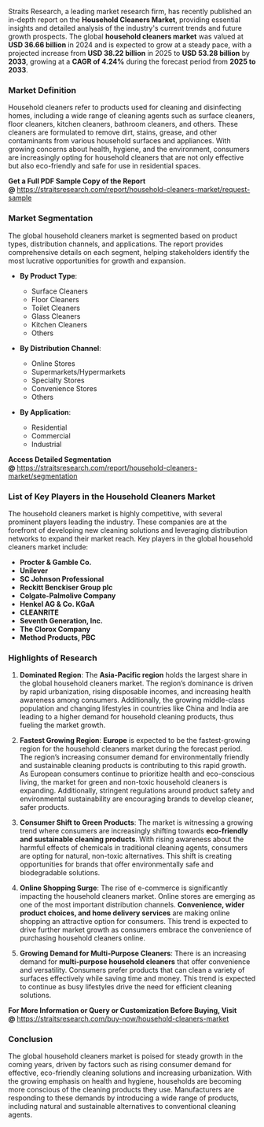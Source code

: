 <p data-start="190" data-end="739">Straits Research, a leading market research firm, has recently published an in-depth report on the <strong data-start="289" data-end="318">Household Cleaners Market</strong>, providing essential insights and detailed analysis of the industry's current trends and future growth prospects. The global <strong data-start="444" data-end="473">household cleaners market</strong> was valued at <strong data-start="488" data-end="509">USD 36.66 billion</strong> in 2024 and is expected to grow at a steady pace, with a projected increase from <strong data-start="591" data-end="612">USD 38.22 billion</strong> in 2025 to <strong data-start="624" data-end="645">USD 53.28 billion</strong> by <strong data-start="649" data-end="657">2033</strong>, growing at a <strong data-start="672" data-end="689">CAGR of 4.24%</strong> during the forecast period from <strong data-start="722" data-end="738">2025 to 2033</strong>.</p>
<h3 data-start="741" data-end="762">Market Definition</h3>
<p data-start="764" data-end="1321">Household cleaners refer to products used for cleaning and disinfecting homes, including a wide range of cleaning agents such as surface cleaners, floor cleaners, kitchen cleaners, bathroom cleaners, and others. These cleaners are formulated to remove dirt, stains, grease, and other contaminants from various household surfaces and appliances. With growing concerns about health, hygiene, and the environment, consumers are increasingly opting for household cleaners that are not only effective but also eco-friendly and safe for use in residential spaces.</p>
<p data-start="1323" data-end="1447"><strong data-start="1323" data-end="1369">Get a Full PDF Sample Copy of the Report @&nbsp;</strong><a href="https://straitsresearch.com/report/household-cleaners-market/request-sample" target="_new" rel="noopener" data-start="1372" data-end="1447">https://straitsresearch.com/report/household-cleaners-market/request-sample</a></p>
<h3 data-start="1449" data-end="1472">Market Segmentation</h3>
<p data-start="1474" data-end="1736">The global household cleaners market is segmented based on product types, distribution channels, and applications. The report provides comprehensive details on each segment, helping stakeholders identify the most lucrative opportunities for growth and expansion.</p>
<ul data-start="1738" data-end="2089">
<li data-start="1738" data-end="1877">
<p data-start="1740" data-end="1760"><strong data-start="1740" data-end="1759">By Product Type</strong>:</p>
<ul data-start="1764" data-end="1877">
<li data-start="1764" data-end="1782">Surface Cleaners</li>
<li data-start="1786" data-end="1802">Floor Cleaners</li>
<li data-start="1806" data-end="1823">Toilet Cleaners</li>
<li data-start="1827" data-end="1843">Glass Cleaners</li>
<li data-start="1847" data-end="1865">Kitchen Cleaners</li>
<li data-start="1869" data-end="1877">Others</li>
</ul>
</li>
<li data-start="1879" data-end="2017">
<p data-start="1881" data-end="1909"><strong data-start="1881" data-end="1908">By Distribution Channel</strong>:</p>
<ul data-start="1913" data-end="2017">
<li data-start="1913" data-end="1928">Online Stores</li>
<li data-start="1932" data-end="1959">Supermarkets/Hypermarkets</li>
<li data-start="1963" data-end="1981">Specialty Stores</li>
<li data-start="1985" data-end="2005">Convenience Stores</li>
<li data-start="2009" data-end="2017">Others</li>
</ul>
</li>
<li data-start="2019" data-end="2089">
<p data-start="2021" data-end="2040"><strong data-start="2021" data-end="2039">By Application</strong>:</p>
<ul data-start="2044" data-end="2089">
<li data-start="2044" data-end="2057">Residential</li>
<li data-start="2061" data-end="2073">Commercial</li>
<li data-start="2077" data-end="2089">Industrial</li>
</ul>
</li>
</ul>
<p data-start="2091" data-end="2201"><strong data-start="2091" data-end="2125">Access Detailed Segmentation @&nbsp;</strong><a href="https://straitsresearch.com/report/household-cleaners-market/segmentation" target="_new" rel="noopener" data-start="2128" data-end="2201">https://straitsresearch.com/report/household-cleaners-market/segmentation</a></p>
<h3 data-start="2203" data-end="2259">List of Key Players in the Household Cleaners Market</h3>
<p data-start="2261" data-end="2568">The household cleaners market is highly competitive, with several prominent players leading the industry. These companies are at the forefront of developing new cleaning solutions and leveraging distribution networks to expand their market reach. Key players in the global household cleaners market include:</p>
<ul data-start="2570" data-end="2833">
<li data-start="2570" data-end="2596"><strong data-start="2572" data-end="2596">Procter &amp; Gamble Co.</strong></li>
<li data-start="2597" data-end="2611"><strong data-start="2599" data-end="2611">Unilever</strong></li>
<li data-start="2612" data-end="2641"><strong data-start="2614" data-end="2641">SC Johnson Professional</strong></li>
<li data-start="2642" data-end="2675"><strong data-start="2644" data-end="2675">Reckitt Benckiser Group plc</strong></li>
<li data-start="2676" data-end="2707"><strong data-start="2678" data-end="2707">Colgate-Palmolive Company</strong></li>
<li data-start="2708" data-end="2734"><strong data-start="2710" data-end="2734">Henkel AG &amp; Co. KGaA</strong></li>
<li data-start="2735" data-end="2750"><strong data-start="2737" data-end="2750">CLEANRITE</strong></li>
<li data-start="2751" data-end="2781"><strong data-start="2753" data-end="2781">Seventh Generation, Inc.</strong></li>
<li data-start="2782" data-end="2806"><strong data-start="2784" data-end="2806">The Clorox Company</strong></li>
<li data-start="2807" data-end="2833"><strong data-start="2809" data-end="2833">Method Products, PBC</strong></li>
</ul>
<h3 data-start="2835" data-end="2861">Highlights of Research</h3>
<ol data-start="2863" data-end="5170">
<li data-start="2863" data-end="3316">
<p data-start="2866" data-end="3316"><strong data-start="2866" data-end="2886">Dominated Region</strong>: The <strong data-start="2892" data-end="2915">Asia-Pacific region</strong> holds the largest share in the global household cleaners market. The region&rsquo;s dominance is driven by rapid urbanization, rising disposable incomes, and increasing health awareness among consumers. Additionally, the growing middle-class population and changing lifestyles in countries like China and India are leading to a higher demand for household cleaning products, thus fueling the market growth.</p>
</li>
<li data-start="3318" data-end="3903">
<p data-start="3321" data-end="3903"><strong data-start="3321" data-end="3347">Fastest Growing Region</strong>: <strong data-start="3349" data-end="3359">Europe</strong> is expected to be the fastest-growing region for the household cleaners market during the forecast period. The region&rsquo;s increasing consumer demand for environmentally friendly and sustainable cleaning products is contributing to this rapid growth. As European consumers continue to prioritize health and eco-conscious living, the market for green and non-toxic household cleaners is expanding. Additionally, stringent regulations around product safety and environmental sustainability are encouraging brands to develop cleaner, safer products.</p>
</li>
<li data-start="3905" data-end="4348">
<p data-start="3908" data-end="4348"><strong data-start="3908" data-end="3944">Consumer Shift to Green Products</strong>: The market is witnessing a growing trend where consumers are increasingly shifting towards <strong data-start="4037" data-end="4087">eco-friendly and sustainable cleaning products</strong>. With rising awareness about the harmful effects of chemicals in traditional cleaning agents, consumers are opting for natural, non-toxic alternatives. This shift is creating opportunities for brands that offer environmentally safe and biodegradable solutions.</p>
</li>
<li data-start="4350" data-end="4801">
<p data-start="4353" data-end="4801"><strong data-start="4353" data-end="4378">Online Shopping Surge</strong>: The rise of e-commerce is significantly impacting the household cleaners market. Online stores are emerging as one of the most important distribution channels. <strong data-start="4540" data-end="4606">Convenience, wider product choices, and home delivery services</strong> are making online shopping an attractive option for consumers. This trend is expected to drive further market growth as consumers embrace the convenience of purchasing household cleaners online.</p>
</li>
<li data-start="4803" data-end="5170">
<p data-start="4806" data-end="5170"><strong data-start="4806" data-end="4851">Growing Demand for Multi-Purpose Cleaners</strong>: There is an increasing demand for <strong data-start="4887" data-end="4923">multi-purpose household cleaners</strong> that offer convenience and versatility. Consumers prefer products that can clean a variety of surfaces effectively while saving time and money. This trend is expected to continue as busy lifestyles drive the need for efficient cleaning solutions.</p>
</li>
</ol>
<p data-start="5172" data-end="5309"><strong data-start="5172" data-end="5245">For More Information or Query or Customization Before Buying, Visit @&nbsp;</strong><a href="https://straitsresearch.com/buy-now/household-cleaners-market" target="_new" rel="noopener" data-start="5248" data-end="5309">https://straitsresearch.com/buy-now/household-cleaners-market</a></p>
<h3 data-start="5311" data-end="5325">Conclusion</h3>
<p data-start="5327" data-end="5827">The global household cleaners market is poised for steady growth in the coming years, driven by factors such as rising consumer demand for effective, eco-friendly cleaning solutions and increasing urbanization. With the growing emphasis on health and hygiene, households are becoming more conscious of the cleaning products they use. Manufacturers are responding to these demands by introducing a wide range of products, including natural and sustainable alternatives to conventional cleaning agents.</p>
